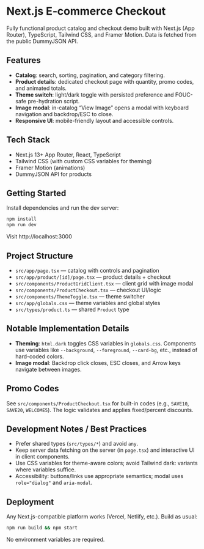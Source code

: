 # Next.js E‑commerce Checkout

Fully functional product catalog and checkout demo built with Next.js (App Router), TypeScript, Tailwind CSS, and Framer Motion. Data is fetched from the public DummyJSON API.

## Features

- __Catalog__: search, sorting, pagination, and category filtering.
- __Product details__: dedicated checkout page with quantity, promo codes, and animated totals.
- __Theme switch__: light/dark toggle with persisted preference and FOUC-safe pre-hydration script.
- __Image modal__: in-catalog “View Image” opens a modal with keyboard navigation and backdrop/ESC to close.
- __Responsive UI__: mobile-friendly layout and accessible controls.

## Tech Stack

- Next.js 13+ App Router, React, TypeScript
- Tailwind CSS (with custom CSS variables for theming)
- Framer Motion (animations)
- DummyJSON API for products

## Getting Started

Install dependencies and run the dev server:

```bash
npm install
npm run dev
```

Visit http://localhost:3000

## Project Structure

- `src/app/page.tsx` — catalog with controls and pagination
- `src/app/product/[id]/page.tsx` — product details + checkout
- `src/components/ProductGridClient.tsx` — client grid with image modal
- `src/components/ProductCheckout.tsx` — checkout UI/logic
- `src/components/ThemeToggle.tsx` — theme switcher
- `src/app/globals.css` — theme variables and global styles
- `src/types/product.ts` — shared `Product` type

## Notable Implementation Details

- __Theming__: `html.dark` toggles CSS variables in `globals.css`. Components use variables like `--background`, `--foreground`, `--card-bg`, etc., instead of hard-coded colors.
- __Image modal__: Backdrop click closes, ESC closes, and Arrow keys navigate between images.

## Promo Codes

See `src/components/ProductCheckout.tsx` for built-in codes (e.g., `SAVE10`, `SAVE20`, `WELCOME5`). The logic validates and applies fixed/percent discounts.

## Development Notes / Best Practices

- Prefer shared types (`src/types/*`) and avoid `any`.
- Keep server data fetching on the server (in `page.tsx`) and interactive UI in client components.
- Use CSS variables for theme-aware colors; avoid Tailwind dark: variants where variables suffice.
- Accessibility: buttons/links use appropriate semantics; modal uses `role="dialog"` and `aria-modal`.

## Deployment

Any Next.js-compatible platform works (Vercel, Netlify, etc.). Build as usual:

```bash
npm run build && npm start
```

No environment variables are required.
